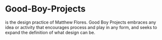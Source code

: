 # Good-Boy-Projects

is the design practice of Matthew Flores. Good Boy Projects embraces any idea or activity that encourages process and play in any form, and seeks to expand the definition of what design can be.

